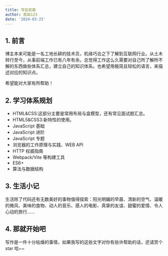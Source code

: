 ```yaml
---
title: 写在前面
author: 易函123
date: '2024-03-25'
---
```


## 1. 前言

博主本来可能是一名工地长耕的技术员，机缘巧合之下了解到互联网行业。从土木转行至今，从事前端工作已有八年有余。总觉得工作这么久需要对自己所了解所不解的东西做些体系汇总，建立自己的知识体系。也希望用极简且轻松的语言，来描述对应的知识点。

希望能对大家有所帮助！

## 2. 学习体系规划

- HTML&CSS:这部分主要是常用布局与盒模型，还有常见面试题汇总。
- HTML5&CSS3:新特性的使用。
- JavaScript 基础
- JavaScript 进阶
- JavaScript 专题
- 浏览器的工作原理与实践、WEB API
- HTTP 权威指南
- Webpack/Vite 等构建工具
- ES6+
- 算法与数据结构

## 3. 生活小记

生活除了代码还有无数美好的事物值得探索：阳光明媚的早晨、清新的空气、温暖的微风、美味的食物、动人的音乐、感人的电影、真挚的友谊、甜蜜的爱情、令人心动的旅行……

## 4. 那就开始吧

写作是一件十分枯燥的事情，如果我写的这些文字对你有些许帮助的话，还请赏个 star 哈~~
